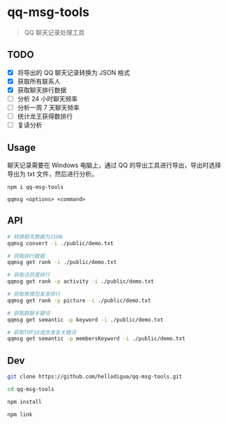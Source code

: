 # qq-msg-tools

> QQ 聊天记录处理工具

## TODO

- [x] 将导出的 QQ 聊天记录转换为 JSON 格式
- [x] 获取所有联系人
- [x] 获取聊天排行数据
- [ ] 分析 24 小时聊天频率
- [ ] 分析一周 7 天聊天频率
- [ ] 统计龙王获得数排行
- [ ] 复读分析

## Usage

聊天记录需要在 Windows 电脑上，通过 QQ 的导出工具进行导出，导出时选择导出为 txt 文件，然后进行分析。

```
npm i qq-msg-tools

qqmsg <options> <command>
```

## API

```bash
# 转换聊天数据为JSON
qqmsg convert -i ./public/demo.txt

# 获取排行数据
qqmsg get rank -i ./public/demo.txt

# 获取活跃度排行
qqmsg get rank -p activity -i ./public/demo.txt

# 获取表情包发言排行
qqmsg get rank -p picture -i ./public/demo.txt

# 获取群聊关键词
qqmsg get semantic -p keyword -i ./public/demo.txt

# 获取TOP10成员发言关键词
qqmsg get semantic -p membersKeyword -i ./public/demo.txt

```

## Dev

```bash
git clone https://github.com/hellodigua/qq-msg-tools.git

cd qq-msg-tools

npm install

npm link
```
